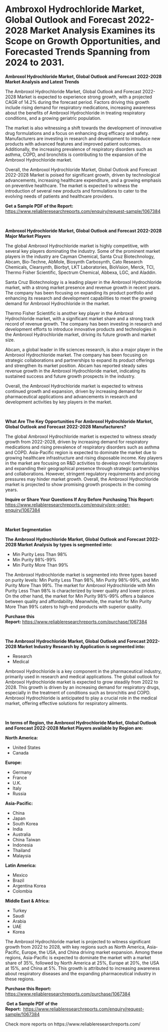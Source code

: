 <p><h1>Ambroxol Hydrochloride Market, Global Outlook and Forecast 2022-2028 Market Analysis Examines its Scope on Growth Opportunities, and Forecasted Trends Spanning from 2024 to 2031.</h1></p><p><strong>Ambroxol Hydrochloride Market, Global Outlook and Forecast 2022-2028 Market Analysis and Latest Trends</strong></p>
<p><p>The Ambroxol Hydrochloride Market, Global Outlook and Forecast 2022-2028 Market is expected to experience strong growth, with a projected CAGR of 14.2% during the forecast period. Factors driving this growth include rising demand for respiratory medications, increasing awareness about the benefits of Ambroxol Hydrochloride in treating respiratory conditions, and a growing geriatric population.</p><p>The market is also witnessing a shift towards the development of innovative drug formulations and a focus on enhancing drug efficacy and safety. Manufacturers are investing in research and development to introduce new products with advanced features and improved patient outcomes. Additionally, the increasing prevalence of respiratory disorders such as asthma, COPD, and bronchitis is contributing to the expansion of the Ambroxol Hydrochloride market.</p><p>Overall, the Ambroxol Hydrochloride Market, Global Outlook and Forecast 2022-2028 Market is poised for significant growth, driven by technological advancements, increasing healthcare expenditure, and a growing emphasis on preventive healthcare. The market is expected to witness the introduction of several new products and formulations to cater to the evolving needs of patients and healthcare providers.</p></p>
<p><strong>Get a Sample PDF of the Report:&nbsp;</strong> <a href="https://www.reliableresearchreports.com/enquiry/request-sample/1067384">https://www.reliableresearchreports.com/enquiry/request-sample/1067384</a></p>
<p>&nbsp;</p>
<p><strong>Ambroxol Hydrochloride Market, Global Outlook and Forecast 2022-2028 Major Market Players</strong></p>
<p><p>The global Ambroxol Hydrochloride market is highly competitive, with several key players dominating the industry. Some of the prominent market players in the industry are Cayman Chemical, Santa Cruz Biotechnology, Abcam, Bio-Techne, AbMole, Biosynth Carbosynth, Cato Research Chemicals, Clearsynth, Biorbyt, LKT Laboratories, BioVision, Merck, TCI, Thermo Fisher Scientific, Spectrum Chemical, Abbexa, LGC, and Aladdin.</p><p>Santa Cruz Biotechnology is a leading player in the Ambroxol Hydrochloride market, with a strong market presence and revenue growth in recent years. The company has been focusing on expanding its product portfolio and enhancing its research and development capabilities to meet the growing demand for Ambroxol Hydrochloride in the market.</p><p>Thermo Fisher Scientific is another key player in the Ambroxol Hydrochloride market, with a significant market share and a strong track record of revenue growth. The company has been investing in research and development efforts to introduce innovative products and technologies in the Ambroxol Hydrochloride market, driving its future growth and market size.</p><p>Abcam, a global leader in life sciences research, is also a major player in the Ambroxol Hydrochloride market. The company has been focusing on strategic collaborations and partnerships to expand its product offerings and strengthen its market position. Abcam has reported steady sales revenue growth in the Ambroxol Hydrochloride market, indicating its sustained success and future growth prospects in the industry.</p><p>Overall, the Ambroxol Hydrochloride market is expected to witness continued growth and expansion, driven by increasing demand for pharmaceutical applications and advancements in research and development activities by key players in the market.</p></p>
<p>&nbsp;</p>
<p><strong>What Are The Key Opportunities For Ambroxol Hydrochloride Market, Global Outlook and Forecast 2022-2028 Manufacturers?</strong></p>
<p><p>The global Ambroxol Hydrochloride market is expected to witness steady growth from 2022-2028, driven by increasing demand for respiratory medications and rising prevalence of respiratory disorders such as asthma and COPD. Asia-Pacific region is expected to dominate the market due to growing healthcare infrastructure and rising disposable income. Key players in the market are focusing on R&D activities to develop novel formulations and expanding their geographical presence through strategic partnerships and collaborations. However, stringent regulatory requirements and pricing pressures may hinder market growth. Overall, the Ambroxol Hydrochloride market is projected to show promising growth prospects in the coming years.</p></p>
<p><strong>Inquire or Share Your Questions If Any Before Purchasing This Report:</strong> <a href="https://www.reliableresearchreports.com/enquiry/pre-order-enquiry/1067384">https://www.reliableresearchreports.com/enquiry/pre-order-enquiry/1067384</a></p>
<p>&nbsp;</p>
<p><strong>Market Segmentation</strong></p>
<p><strong>The Ambroxol Hydrochloride Market, Global Outlook and Forecast 2022-2028 Market Analysis by types is segmented into:</strong></p>
<p><ul><li>Min Purity Less Than 98%</li><li>Min Purity 98%-99%</li><li>Min Purity More Than 99%</li></ul></p>
<p><p>The Ambroxol Hydrochloride market is segmented into three types based on purity levels: Min Purity Less Than 98%, Min Purity 98%-99%, and Min Purity More Than 99%. The market for Ambroxol Hydrochloride with Min Purity Less Than 98% is characterized by lower quality and lower prices. On the other hand, the market for Min Purity 98%-99% offers a balance between quality and affordability. Meanwhile, the market for Min Purity More Than 99% caters to high-end products with superior quality.</p></p>
<p><strong>Purchase this Report:&nbsp;</strong><a href="https://www.reliableresearchreports.com/purchase/1067384">https://www.reliableresearchreports.com/purchase/1067384</a></p>
<p>&nbsp;</p>
<p><strong>The Ambroxol Hydrochloride Market, Global Outlook and Forecast 2022-2028 Market Industry Research by Application is segmented into:</strong></p>
<p><ul><li>Research</li><li>Medical</li></ul></p>
<p><p>Ambroxol Hydrochloride is a key component in the pharmaceutical industry, primarily used in research and medical applications. The global outlook for Ambroxol Hydrochloride market is expected to grow steadily from 2022 to 2028. This growth is driven by an increasing demand for respiratory drugs, especially in the treatment of conditions such as bronchitis and COPD. Ambroxol Hydrochloride is anticipated to play a crucial role in the medical market, offering effective solutions for respiratory ailments.</p></p>
<p>&nbsp;</p>
<p><strong>In terms of Region, the Ambroxol Hydrochloride Market, Global Outlook and Forecast 2022-2028 Market Players available by Region are:</strong></p>
<p>
    <p> <strong> North America: </strong>
        <ul>
            <li>United States</li>
            <li>Canada</li>
        </ul>
        </p> 
    <p> <strong> Europe: </strong>
        <ul>
            <li>Germany</li>
            <li>France</li>
            <li>U.K.</li>
            <li>Italy</li>
            <li>Russia</li>
        </ul>
        </p> 
    <p> <strong> Asia-Pacific: </strong>
        <ul>
            <li>China</li>
            <li>Japan</li>
            <li>South Korea</li>
            <li>India</li>
            <li>Australia</li>
            <li>China Taiwan</li>
            <li>Indonesia</li>
            <li>Thailand</li>
            <li>Malaysia</li>
        </ul>
        </p> 
    <p> <strong> Latin America: </strong>
        <ul>
            <li>Mexico</li>
            <li>Brazil</li>
            <li>Argentina Korea</li>
            <li>Colombia</li>
        </ul>
        </p> 
    <p> <strong> Middle East & Africa: </strong>
        <ul>
            <li>Turkey</li>
            <li>Saudi</li>
            <li>Arabia</li>
            <li>UAE</li>
            <li>Korea</li>
        </ul>
    </p>
    </p>
<p><p>The Ambroxol Hydrochloride market is projected to witness significant growth from 2022 to 2028, with key regions such as North America, Asia-Pacific, Europe, the USA, and China driving market expansion. Among these regions, Asia-Pacific is expected to dominate the market with a market share of 35%, followed by North America at 25%, Europe at 20%, the USA at 15%, and China at 5%. This growth is attributed to increasing awareness about respiratory diseases and the expanding pharmaceutical industry in these regions.</p></p>
<p><strong>Purchase this Report: </strong><a href="https://www.reliableresearchreports.com/purchase/1067384">https://www.reliableresearchreports.com/purchase/1067384</a></p>
<p>&nbsp;<strong>Get a Sample PDF of the Report:&nbsp;&nbsp;</strong><a href="https://www.reliableresearchreports.com/enquiry/request-sample/1067384">https://www.reliableresearchreports.com/enquiry/request-sample/1067384</a></p>
<p><strong></strong></p>
<p>Check more reports on https://www.reliableresearchreports.com/</p>